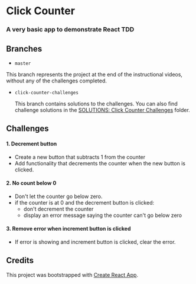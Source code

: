 # Click Counter
### A very basic app to demonstrate React TDD

## Branches

*  `master`

  This branch represents the project at the end of the instructional videos, without any of the challenges completed.

* `click-counter-challenges`

  This branch contains solutions to the challenges. You can also find challenge solutions in the [SOLUTIONS: Click Counter Challenges](https://github.com/flyrightsister/udemy-react-testing-projects/tree/master/SOLUTIONS:%20Click%20Counter%20Challenges) folder.

## Challenges

#### 1. Decrement button
  * Create a new button that subtracts 1 from the counter
  * Add functionality that decrements the counter when the new button is clicked.

#### 2. No count below 0
  * Don't let the counter go below zero.
  * if the counter is at 0 and the decrement button is clicked:
    * don't decrement the counter
    * display an error message saying the counter can't go below zero

#### 3. Remove error when increment button is clicked
  * If error is showing and increment button is clicked, clear the error.

## Credits
This project was bootstrapped with [Create React App](https://github.com/facebookincubator/create-react-app).
